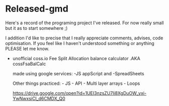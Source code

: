 # Released-gmd
Here's a record of the programing project I've released.
For now really small but it as to start somewhere ;)

I addition I'd like to precise that I really appreciate comments, advises, code optimisation. If you feel like I haven't understood something or anything PLEASE let me know.

- unofficial coss.io Fee Split Allocation balance calculator .AKA cossFsaBalCalc

  made using google services: -JS appScript and -SpreadSheets
  
  Other things practiced: - JS - API - Multi layer arrays - Loops
  
  https://drive.google.com/open?id=1UEI3nzsZU7li8XgDuOW_yxi-YwNwxsiCl_d6CMDX_Q0
